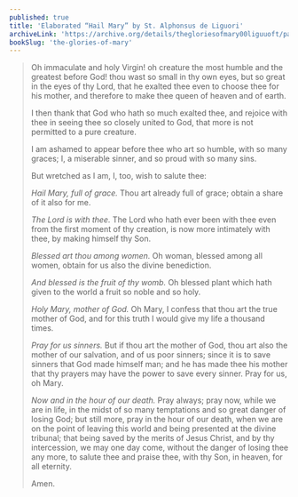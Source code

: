 ```yaml
---
published: true
title: 'Elaborated “Hail Mary” by St. Alphonsus de Liguori'
archiveLink: 'https://archive.org/details/thegloriesofmary00liguuoft/page/434?view=theater'
bookSlug: 'the-glories-of-mary'
---
```


> Oh immaculate and holy Virgin! oh creature the most humble and the greatest before God! thou wast so small in thy own eyes, but so great in the eyes of thy Lord, that he exalted thee even to choose thee for his mother, and therefore to make thee queen of heaven and of earth.
>
> I then thank that God who hath so much exalted thee, and rejoice with thee in seeing thee so closely united to God, that more is not permitted to a pure creature.
>
> I am ashamed to appear before thee who art so humble, with so many graces; I, a miserable sinner, and so proud with so many sins.
>
> But wretched as I am, I, too, wish to salute thee:
>
> *Hail Mary, full of grace.* Thou art already full of grace; obtain a share of it also for me.
>
> *The Lord is with thee.* The Lord who hath ever been with thee even from the first moment of thy creation, is now more intimately with thee, by making himself thy Son.
>
> *Blessed art thou among women.* Oh woman, blessed among all women, obtain for us also the divine benediction.
>
> *And blessed is the fruit of thy womb.* Oh blessed plant which hath given to the world a fruit so noble and so holy.
>
> *Holy Mary, mother of God.* Oh Mary, I confess that thou art the true mother of God, and for this truth I would give my life a thousand times.
>
> *Pray for us sinners.* But if thou art the mother of God, thou art also the mother of our salvation, and of us poor sinners; since it is to save sinners that God made himself man; and he has made thee his mother that thy prayers may have the power to save every sinner. Pray for us, oh Mary.
>
> *Now and in the hour of our death.* Pray always; pray now, while we are in life, in the midst of so many temptations and so great danger of losing God; but still more, pray in the hour of our death, when we are on the point of leaving this world and being presented at the divine tribunal; that being saved by the merits of Jesus Christ, and by thy intercession, we may one day come, without the danger of losing thee any more, to salute thee and praise thee, with thy Son, in heaven, for all eternity.
>
> Amen.
